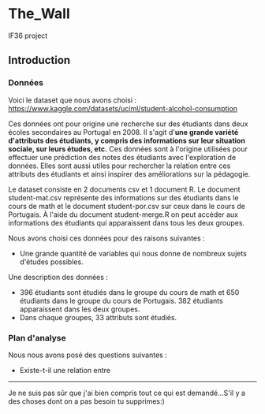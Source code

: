 # The_Wall  
IF36 project  

## Introduction  

### Données  

Voici le dataset que nous avons choisi : https://www.kaggle.com/datasets/uciml/student-alcohol-consumption  
  
Ces données ont pour origine une recherche sur des étudiants dans deux écoles secondaires au Portugal en 2008. Il s'agit d'**une grande variété d'attributs des étudiants, y compris des informations sur leur situation sociale, sur leurs études, etc.** Ces données sont à l'origine utilisées pour effectuer une prédiction des notes des étudiants avec l'exploration de données. Elles sont aussi utiles pour rechercher la relation entre ces attributs des étudiants et ainsi inspirer des améliorations sur la pédagogie.   

Le dataset consiste en 2 documents csv et 1 document R. Le document student-mat.csv représente des informations sur des étudiants dans le cours de math et le document student-por.csv sur ceux dans le cours de Portugais. À l'aide du document student-merge.R on peut accéder aux informations des étudiants qui apparaissent dans tous les deux groupes.   

Nous avons choisi ces données pour des raisons suivantes :   
+ Une grande quantité de variables qui nous donne de nombreux sujets d'études possibles.   

Une description des données :   
+ 396 étudiants sont étudiés dans le groupe du cours de math et 650 étudiants dans le groupe du cours de Portugais. 382 étudiants apparaissent dans les deux groupes.   
+ Dans chaque groupes, 33 attributs sont étudiés.   

### Plan d'analyse  

Nous nous avons posé des questions suivantes :   

+ Existe-t-il une relation entre


***
Je ne suis pas sûr que j'ai bien compris tout ce qui est demandé...S'il y a des choses dont on a pas besoin tu supprimes:)
